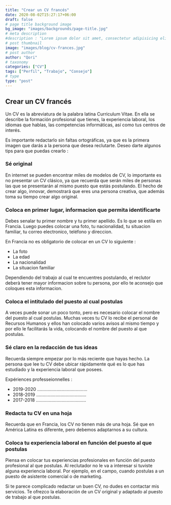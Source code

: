 ```yaml
---
title: "Crear un CV francés"
date: 2020-08-02T15:27:17+06:00
draft: false
# page title background image
bg_image: "images/backgrounds/page-title.jpg"
# meta description
#description : "Lorem ipsum dolor sit amet, consectetur adipisicing elit, sed do eiusmod tempor incididunt ut labore. dolore magna aliqua. Ut enim ad minim veniam, quis nostrud."
# post thumbnail
image: "images/blog/cv-frances.jpg"
# post author
author: "Qori"
# taxonomy
categories: ["CV"]
tags: ["Perfil", "Trabajo", "Consejo"]
# type
type: "post"
---
```

## Crear un CV francés

Un CV es la abreviatura de la palabra latina Curriculum Vitae. En ella se describe la formación profesional que tienes, la experiencia laboral, los idiomas que hablas, las competencias informáticas, así como tus centros de interés.

Es importante redactarlo sin faltas ortográficas, ya que es la primera imagen que darás a la persona que desea reclutarte.
Deseo darte algunos tips  para que puedas crearlo :

### Sé original

En internet se pueden encontrar miles de modelos de CV, lo importante es no presentar un CV clásico, ya que recuerda que serán miles de personas las que se presentarán al mismo puesto que estás postulando. El hecho de crear algo, innovar, demostrará que eres una persona creativa, que además toma su tiempo crear algo original.

### Coloca en primer lugar, informacion que permita identificarte

Debes senalar tu primer nombre y tu primer apellido. Es lo que se estila en Francia. Luego puedes colocar una foto, tu nacionalidad, tu situacion familiar, tu correo electronico, teléfono y direccion.

En Francia no es obligatorio de colocar en un CV lo siguiente :
- La foto
- La edad
- La nacionalidad
- La situacion familiar

Dependiendo del trabajo al cual te encuentres postulando, el reclutor deberà tener mayor informacion sobre tu persona, por ello te aconsejo que coloques esta informacion.

### Coloca el intitulado del puesto al cual postulas

A veces puede sonar un poco tonto, pero es necesario colocar el nombre del puesto al cual  postulas. Muchas veces tu CV lo recibe el personal de Recursos Humanos y ellos han colocado varios avisos al mismo tiempo y por ello le facilitarás la vida, colocando el nombre del puesto al que postulas.

### Sé claro en la redacción de tus ideas

Recuerda siempre empezar por lo más reciente que hayas hecho. La persona que lee tu CV debe ubicar rápidamente qué es lo que has estudiado y la experiencia laboral que posees. 

Expériences professeionnelles :
- 2019-2020 …………………………………
- 2018-2019 …………………………………
- 2017-2018 …………………………………

### Redacta tu CV en una hoja

Recuerda que en Francia, los CV no tienen más de una hoja. Sé que en América Latina es diferente, pero debemos adaptarnos a su cultura.

### Coloca tu experiencia laboral en función del puesto al que postulas

Piensa en colocar tus experiencias profesionales en función del puesto profesional al que postulas. Al reclutador no le va a interesar si tuviste alguna experiencia laboral. Por ejemplo, en el campo, cuando postulas a un puesto de asistente comercial o de marketing.

Si te parece complicado redactar un buen CV, no dudes en contactar mis servicios. Te ofrezco la elaboración de un CV original y adaptado al puesto de trabajo al que postulas.
